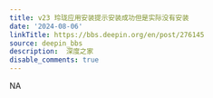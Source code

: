 ```yaml
---
title: v23 玲珑应用安装提示安装成功但是实际没有安装
date: '2024-08-06'
linkTitle: https://bbs.deepin.org/en/post/276145
source: deepin_bbs
description:  深度之家 
disable_comments: true
---
```

NA
